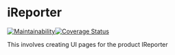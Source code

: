 # iReporter

[![Maintainability](https://api.codeclimate.com/v1/badges/d5ac82291ebf119cf474/maintainability)](https://codeclimate.com/github/ringtho/iReporter/maintainability)[![Coverage Status](https://coveralls.io/repos/github/ringtho/iReporter/badge.svg?branch=master)](https://coveralls.io/github/ringtho/iReporter?branch=master)


This involves creating UI pages for the product IReporter
